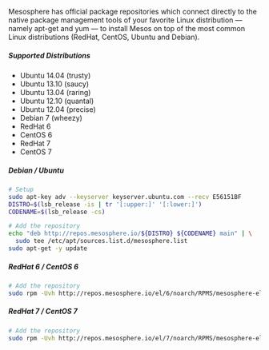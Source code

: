 Mesosphere has official package repositories which connect directly to the native package management tools of your favorite Linux distribution &mdash; namely apt-get and yum &mdash; to install Mesos on top of the most common Linux distributions (RedHat, CentOS, Ubuntu and Debian).

##### Supported Distributions

+ Ubuntu 14.04 (trusty)
+ Ubuntu 13.10 (saucy)
+ Ubuntu 13.04 (raring)
+ Ubuntu 12.10 (quantal)
+ Ubuntu 12.04 (precise)
+ Debian 7 (wheezy)
+ RedHat 6
+ CentOS 6
+ RedHat 7
+ CentOS 7

##### Debian / Ubuntu

```sh
# Setup
sudo apt-key adv --keyserver keyserver.ubuntu.com --recv E56151BF
DISTRO=$(lsb_release -is | tr '[:upper:]' '[:lower:]')
CODENAME=$(lsb_release -cs)

# Add the repository
echo "deb http://repos.mesosphere.io/${DISTRO} ${CODENAME} main" | \
  sudo tee /etc/apt/sources.list.d/mesosphere.list
sudo apt-get -y update
```

##### RedHat 6 / CentOS 6

```sh
# Add the repository
sudo rpm -Uvh http://repos.mesosphere.io/el/6/noarch/RPMS/mesosphere-el-repo-6-2.noarch.rpm
```

##### RedHat 7 / CentOS 7

```sh
# Add the repository
sudo rpm -Uvh http://repos.mesosphere.io/el/7/noarch/RPMS/mesosphere-el-repo-7-1.noarch.rpm
```
